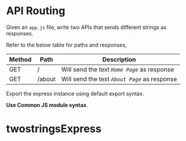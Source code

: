 # API Routing

Given an `app.js` file, write two APIs that sends different strings as responses.

Refer to the below table for paths and responses,

| Method | Path   | Description                                        |
| ------ | ------ | -------------------------------------------------- |
| GET    | /      | Will send the text <i>`Home Page`</i> as response  |
| GET    | /about | Will send the text <i>`About Page`</i> as response |

Export the express instance using default export syntax.

<b>Use Common JS module syntax</b>.
# twostringsExpress
